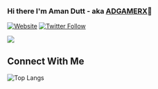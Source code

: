### Hi there I'm Aman Dutt - aka [ADGAMERX](https://www.linkedin.com/in/amandutt/)👋
[![Website](https://img.shields.io/website?label=ADGAMERX.GQ&style=for-the-badge&url=https%3A%2F%2Fwww.adgamerx.gq/)](https://www.adgamerx.gq/ "Visit My Blog")
[![Twitter Follow](https://img.shields.io/twitter/follow/adgamerx7?color=1DA1F2&logo=twitter&style=for-the-badge)](https://twitter.com/intent/follow?original_referer=https%3A%2F%2Fgithub.com%2Fadgamerx7&screen_name=adgamerx7)

<img src="https://github-readme-stats.vercel.app/api?username=adgamerx&show_icons=true&theme=radical">

<!--
**adgamerx/adgamerx** is a ✨ _special_ ✨ repository because its `README.md` (this file) appears on your GitHub profile.

Here are some ideas to get you started:
-->

## Connect With Me

![Top Langs](https://github-readme-stats.vercel.app/api/top-langs/?username=adgamerx&layout=compact&theme=radical)